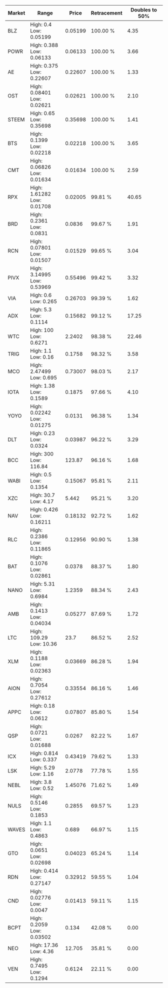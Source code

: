 | Market | Range | Price| Retracement | Doubles to 50% |
| --- | --- | --- | --- | --- |
| BLZ | High: 0.4<br />Low: 0.05199 | 0.05199 | 100.00 % | 4.35 |
| POWR | High: 0.388<br />Low: 0.06133 | 0.06133 | 100.00 % | 3.66 |
| AE | High: 0.375<br />Low: 0.22607 | 0.22607 | 100.00 % | 1.33 |
| OST | High: 0.08401<br />Low: 0.02621 | 0.02621 | 100.00 % | 2.10 |
| STEEM | High: 0.65<br />Low: 0.35698 | 0.35698 | 100.00 % | 1.41 |
| BTS | High: 0.1399<br />Low: 0.02218 | 0.02218 | 100.00 % | 3.65 |
| CMT | High: 0.06826<br />Low: 0.01634 | 0.01634 | 100.00 % | 2.59 |
| RPX | High: 1.61282<br />Low: 0.01708 | 0.02005 | 99.81 % | 40.65 |
| BRD | High: 0.2361<br />Low: 0.0831 | 0.0836 | 99.67 % | 1.91 |
| RCN | High: 0.07801<br />Low: 0.01507 | 0.01529 | 99.65 % | 3.04 |
| PIVX | High: 3.14995<br />Low: 0.53969 | 0.55496 | 99.42 % | 3.32 |
| VIA | High: 0.6<br />Low: 0.265 | 0.26703 | 99.39 % | 1.62 |
| ADX | High: 5.3<br />Low: 0.1114 | 0.15682 | 99.12 % | 17.25 |
| WTC | High: 100<br />Low: 0.6271 | 2.2402 | 98.38 % | 22.46 |
| TRIG | High: 1.1<br />Low: 0.16 | 0.1758 | 98.32 % | 3.58 |
| MCO | High: 2.47499<br />Low: 0.695 | 0.73007 | 98.03 % | 2.17 |
| IOTA | High: 1.38<br />Low: 0.1589 | 0.1875 | 97.66 % | 4.10 |
| YOYO | High: 0.02242<br />Low: 0.01275 | 0.0131 | 96.38 % | 1.34 |
| DLT | High: 0.23<br />Low: 0.0324 | 0.03987 | 96.22 % | 3.29 |
| BCC | High: 300<br />Low: 116.84 | 123.87 | 96.16 % | 1.68 |
| WABI | High: 0.5<br />Low: 0.1354 | 0.15067 | 95.81 % | 2.11 |
| XZC | High: 30.7<br />Low: 4.17 | 5.442 | 95.21 % | 3.20 |
| NAV | High: 0.426<br />Low: 0.16211 | 0.18132 | 92.72 % | 1.62 |
| RLC | High: 0.2386<br />Low: 0.11865 | 0.12956 | 90.90 % | 1.38 |
| BAT | High: 0.1076<br />Low: 0.02861 | 0.0378 | 88.37 % | 1.80 |
| NANO | High: 5.31<br />Low: 0.6984 | 1.2359 | 88.34 % | 2.43 |
| AMB | High: 0.1413<br />Low: 0.04034 | 0.05277 | 87.69 % | 1.72 |
| LTC | High: 109.29<br />Low: 10.36 | 23.7 | 86.52 % | 2.52 |
| XLM | High: 0.1188<br />Low: 0.02363 | 0.03669 | 86.28 % | 1.94 |
| AION | High: 0.7054<br />Low: 0.27612 | 0.33554 | 86.16 % | 1.46 |
| APPC | High: 0.18<br />Low: 0.0612 | 0.07807 | 85.80 % | 1.54 |
| QSP | High: 0.0721<br />Low: 0.01688 | 0.0267 | 82.22 % | 1.67 |
| ICX | High: 0.814<br />Low: 0.337 | 0.43419 | 79.62 % | 1.33 |
| LSK | High: 5.29<br />Low: 1.16 | 2.0778 | 77.78 % | 1.55 |
| NEBL | High: 3.8<br />Low: 0.52 | 1.45076 | 71.62 % | 1.49 |
| NULS | High: 0.5146<br />Low: 0.1853 | 0.2855 | 69.57 % | 1.23 |
| WAVES | High: 1.1<br />Low: 0.4863 | 0.689 | 66.97 % | 1.15 |
| GTO | High: 0.0651<br />Low: 0.02698 | 0.04023 | 65.24 % | 1.14 |
| RDN | High: 0.414<br />Low: 0.27147 | 0.32912 | 59.55 % | 1.04 |
| CND | High: 0.02776<br />Low: 0.0047 | 0.01413 | 59.11 % | 1.15 |
| BCPT | High: 0.2059<br />Low: 0.03502 | 0.134 | 42.08 % | 0.00 |
| NEO | High: 17.36<br />Low: 4.36 | 12.705 | 35.81 % | 0.00 |
| VEN | High: 0.7495<br />Low: 0.1294 | 0.6124 | 22.11 % | 0.00 |
